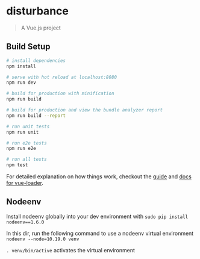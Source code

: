 # disturbance

> A Vue.js project

## Build Setup

``` bash
# install dependencies
npm install

# serve with hot reload at localhost:8080
npm run dev

# build for production with minification
npm run build

# build for production and view the bundle analyzer report
npm run build --report

# run unit tests
npm run unit

# run e2e tests
npm run e2e

# run all tests
npm test
```

For detailed explanation on how things work, checkout the [guide](http://vuejs-templates.github.io/webpack/) and [docs for vue-loader](http://vuejs.github.io/vue-loader).

## Nodeenv

Install nodeenv globally into your dev environment with `sudo pip install nodeenv==1.6.0`

In this dir, run the following command to use a nodeenv virtual environment
`nodeenv --node=10.19.0 venv`

`. venv/bin/active` activates the virtual environment

